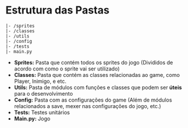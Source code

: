 # Estrutura das Pastas
```
|- /sprites
|- /classes
|- /utils
|- /config
|- /tests
|- main.py
```

* **Sprites:** Pasta que contém todos os sprites do jogo (Divididos de acordo com como o sprite vai ser utilizado)
* **Classes:** Pasta que contém as classes relacionadas ao game, como Player, Inimigo, e etc.
* **Utils:** Pasta de módulos com funções e classes que podem ser **úteis** para o desenvolvimento
* **Config:** Pasta com as configurações do game (Além de módulos relacionados a save, mexer nas configurações do jogo, etc.)
* **Tests:** Testes unitários
* **Main.py:** Jogo
